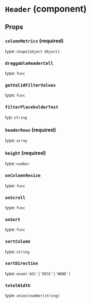 `Header` (component)
====================



Props
-----

### `columnMetrics` (required)

type: `shape[object Object]`


### `draggableHeaderCell`

type: `func`


### `getValidFilterValues`

type: `func`


### `filterPlaceholderText`

typ: `string`


### `headerRows` (required)

type: `array`


### `height` (required)

type: `number`


### `onColumnResize`

type: `func`


### `onScroll`

type: `func`


### `onSort`

type: `func`


### `sortColumn`

type: `string`


### `sortDirection`

type: `enum('ASC'|'DESC'|'NONE')`


### `totalWidth`

type: `union(number|string)`

